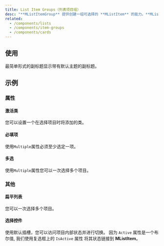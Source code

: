 ```yaml
---
title: List Item Groups（列表项目组）
desc: "**MListItemGroup** 提供创建一组可选择的 **MListItem** 的能力。**MListItemGroup** 组件利用其核心的 **MItemGroup** 来为交互式列表提供一个简洁的接口。"
related:
  - /components/lists
  - /components/item-groups
  - /components/cards
---
```


## 使用

最简单形式的副标题显示带有默认主题的副标题。

<list-item-groups-usage></list-item-groups-usage>

## 示例

### 属性

#### 激活类

您可以设置一个在选择项目时将添加的类。

<masa-example file="Examples.list_item_groups.ActiveClass"></masa-example>

#### 必填项

使用`Multiple`属性必须至少选定一项。

<masa-example file="Examples.list_item_groups.Mandatory"></masa-example>

#### 多选

使用`Multiple`属性您可以一次选择多个项目。

<masa-example file="Examples.list_item_groups.Multiple"></masa-example>

### 其他

#### 扁平列表

您可以一次选择多个项目。

<masa-example file="Examples.list_item_groups.FlatList"></masa-example>

#### 选择控件

使用默认插槽，您可以访问项目内部状态并进行切换。 因为 `Active` 属性是一个布尔值, 我们使用复选框上的 `IsActive` 属性 将其状态链接到 **MListItem**。

<masa-example file="Examples.list_item_groups.SelectionControls"></masa-example>